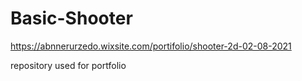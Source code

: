 # Basic-Shooter
https://abnnerurzedo.wixsite.com/portifolio/shooter-2d-02-08-2021

repository used for portfolio
